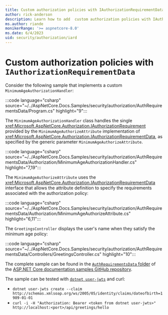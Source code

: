 ```yaml
---
title: Custom authorization policies with IAuthorizationRequirementData
author: rick-anderson
description: Learn how to add  custom authorization policies with IAuthorizationRequirementData.
ms.author: riande
monikerRange: '>= aspnetcore-8.0'
ms.date: 6/4/2023
uid: security/authorization/iard
---
```

# Custom authorization policies with `IAuthorizationRequirementData`

Consider the following sample that implements a custom `MinimumAgeAuthorizationHandler`:

:::code language="csharp" source="~/../AspNetCore.Docs.Samples/security/authorization/AuthRequirementsData/Program.cs" highlight="9":::

The `MinimumAgeAuthorizationHandler` class handles the single <xref:Microsoft.AspNetCore.Authorization.IAuthorizationRequirement> provided by the `MinimumAgeAuthorizeAttribute` implementation of <xref:Microsoft.AspNetCore.Authorization.IAuthorizationRequirementData>, as specified by the generic parameter `MinimumAgeAuthorizeAttribute`.

:::code language="csharp" source="~/../AspNetCore.Docs.Samples/security/authorization/AuthRequirementsData/Authorization/MinimumAgeAuthorizationHandler.cs" highlight="7,19":::

The `MinimumAgeAuthorizeAttribute` uses the <xref:Microsoft.AspNetCore.Authorization.IAuthorizationRequirementData> interface that allows the attribute definition to specify the requirements associated with the authorization policy:

:::code language="csharp" source="~/../AspNetCore.Docs.Samples/security/authorization/AuthRequirementsData/Authorization/MinimumAgeAuthorizeAttribute.cs" highlight="6,11":::

The `GreetingsController` displays the user's name when they satisfy the minimum age policy:

:::code language="csharp" source="~/../AspNetCore.Docs.Samples/security/authorization/AuthRequirementsData/Controllers/GreetingsController.cs" highlight="10":::

The complete sample can be found in the [`AuthRequirementsData` folder](https://github.com/dotnet/AspNetCore.Docs.Samples/tree/main/security/authorization/AuthRequirementsData) of the [ASP.NET Core documentation samples GitHub repository](https://github.com/dotnet/AspNetCore.Docs.Samples).

The sample can be tested with [`dotnet user-jwts`](xref:security/authentication/jwt) and curl:

* `dotnet user-jwts create --claim http://schemas.xmlsoap.org/ws/2005/05/identity/claims/dateofbirth=1989-01-01`
* `curl -i -H "Authorization: Bearer <token from dotnet user-jwts>" http://localhost:<port>/api/greetings/hello`
